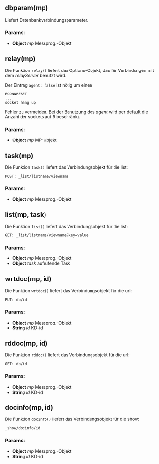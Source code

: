 

<!-- Start ./lib/net.js -->

## dbparam(mp)

Liefert Datenbankverbindungsparameter.

### Params: 

* **Object** *mp* Messprog.-Objekt

## relay(mp)

Die Funktion ```relay()```
liefert das Options-Objekt,
das für Verbindungen mit dem  _relayServer_
benutzt wird.

Der Eintrag ```agent: false``` ist nötig um
einen
```
ECONNRESET
...
socket hang up
```
Fehler zu vermeiden. Bei der Benutzung
des _agent_ wird per default
die Anzahl der sockets auf 5 beschränkt.

### Params: 

* **Object** *mp* MP-Objekt

## task(mp)

Die Funktion ```task()```
liefert das Verbindungsobjekt für die
list:
```
POST: _list/listname/viewname
```

### Params: 

* **Object** *mp* Messprog.-Objekt

## list(mp, task)

Die Funktion ```list()```
liefert das Verbindungsobjekt für die
list:
```
GET: _list/listname/viewname?key=value
```

### Params: 

* **Object** *mp* Messprog.-Objekt
* **Object** *task* aufrufende Task

## wrtdoc(mp, id)

Die Funktion ```wrtdoc()```
liefert das Verbindungsobjekt für die
url:
```
PUT: db/id
```

### Params: 

* **Object** *mp* Messprog.-Objekt
* **String** *id* KD-id

## rddoc(mp, id)

Die Funktion ```rddoc()```
liefert das Verbindungsobjekt für die
url:
```
GET: db/id
```

### Params: 

* **Object** *mp* Messprog.-Objekt
* **String** *id* KD-id

## docinfo(mp, id)

Die Funktion ```docinfo()```
liefert das Verbindungsobjekt für die
show:
```
_show/docinfo/id
```

### Params: 

* **Object** *mp* Messprog.-Objekt
* **String** *id* KD-id

<!-- End ./lib/net.js -->


